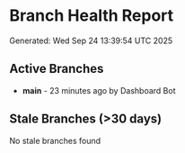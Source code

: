 # Branch Health Report
Generated: Wed Sep 24 13:39:54 UTC 2025

## Active Branches
- **main** - 23 minutes ago by Dashboard Bot

## Stale Branches (>30 days)
No stale branches found
